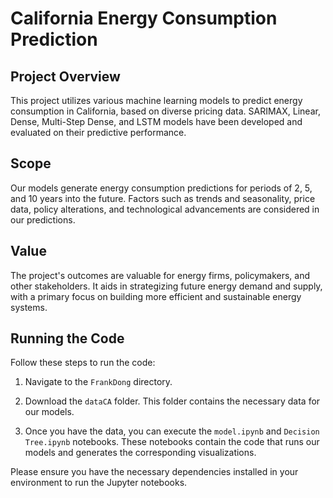 # California Energy Consumption Prediction

## Project Overview

This project utilizes various machine learning models to predict energy consumption in California, based on diverse pricing data. SARIMAX, Linear, Dense, Multi-Step Dense, and LSTM models have been developed and evaluated on their predictive performance.

## Scope

Our models generate energy consumption predictions for periods of 2, 5, and 10 years into the future. Factors such as trends and seasonality, price data, policy alterations, and technological advancements are considered in our predictions.

## Value

The project's outcomes are valuable for energy firms, policymakers, and other stakeholders. It aids in strategizing future energy demand and supply, with a primary focus on building more efficient and sustainable energy systems.

## Running the Code

Follow these steps to run the code:

1. Navigate to the `FrankDong` directory.

2. Download the `dataCA` folder. This folder contains the necessary data for our models.

3. Once you have the data, you can execute the `model.ipynb` and `Decision Tree.ipynb` notebooks. These notebooks contain the code that runs our models and generates the corresponding visualizations.

Please ensure you have the necessary dependencies installed in your environment to run the Jupyter notebooks.
